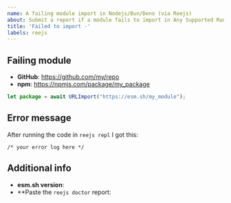 ```yaml
---
name: A failing module import in Nodejs/Bun/Deno (via Reejs)
about: Submit a report if a module fails to import in Any Supported Runtime with Reejs' URL Imports.
title: 'Failed to import -'
labels: reejs
---
```


## Failing module

- **GitHub**: https://github.com/my/repo
- **npm**: https://npmjs.com/package/my_package

```js
let package = await URLImport("https://esm.sh/my_module");
```

## Error message

After running the code in `reejs repl` I got this:

```
/* your error log here */
```

## Additional info

- **esm.sh version**:
- **Paste the `reejs doctor` report:

